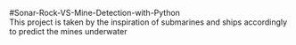 #Sonar-Rock-VS-Mine-Detection-with-Python  
 This project is taken by the inspiration of submarines and ships accordingly to predict the mines underwater 
